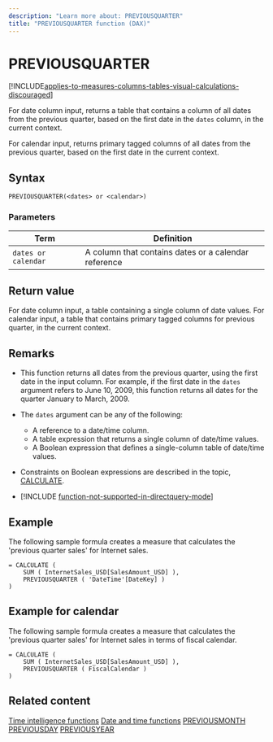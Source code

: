 ```yaml
---
description: "Learn more about: PREVIOUSQUARTER"
title: "PREVIOUSQUARTER function (DAX)"
---
```

# PREVIOUSQUARTER

[!INCLUDE[applies-to-measures-columns-tables-visual-calculations-discouraged](includes/applies-to-measures-columns-tables-visual-calculations-discouraged.md)]

For date column input, returns a table that contains a column of all dates from the previous quarter, based on the first date in the `dates` column, in the current context.

For calendar input, returns primary tagged columns of all dates from the previous quarter, based on the first date in the current context.

## Syntax

```
PREVIOUSQUARTER(<dates> or <calendar>)
```

### Parameters

|Term|Definition|
|--------|--------------|
|`dates or calendar`|A column that contains dates or a calendar reference|

## Return value

For date column input, a table containing a single column of date values.
For calendar input, a table that contains primary tagged columns for previous quarter, in the current context.

## Remarks

- This function returns all dates from the previous quarter, using the first date in the input column. For example, if the first date in the `dates` argument refers to June 10, 2009,  this function returns all dates for the quarter January to March, 2009.

- The `dates` argument can be any of the following:
  - A reference to a date/time column.
  - A table expression that returns a single column of date/time values.
  - A Boolean expression that defines a single-column table of date/time values.

- Constraints on Boolean expressions are described in the topic, [CALCULATE](calculate-function-dax.md).

- [!INCLUDE [function-not-supported-in-directquery-mode](includes/function-not-supported-in-directquery-mode.md)]

## Example

The following sample formula creates a measure that calculates the 'previous quarter sales' for Internet sales.

```dax
= CALCULATE (
    SUM ( InternetSales_USD[SalesAmount_USD] ),
    PREVIOUSQUARTER ( 'DateTime'[DateKey] )
)
```

## Example for calendar

The following sample formula creates a measure that calculates the 'previous quarter sales' for Internet sales in terms of fiscal calendar.

```dax
= CALCULATE (
    SUM ( InternetSales_USD[SalesAmount_USD] ),
    PREVIOUSQUARTER ( FiscalCalendar )
)
```

## Related content

[Time intelligence functions](time-intelligence-functions-dax.md)
[Date and time functions](date-and-time-functions-dax.md)
[PREVIOUSMONTH](previousmonth-function-dax.md)
[PREVIOUSDAY](previousday-function-dax.md)
[PREVIOUSYEAR](previousyear-function-dax.md)
